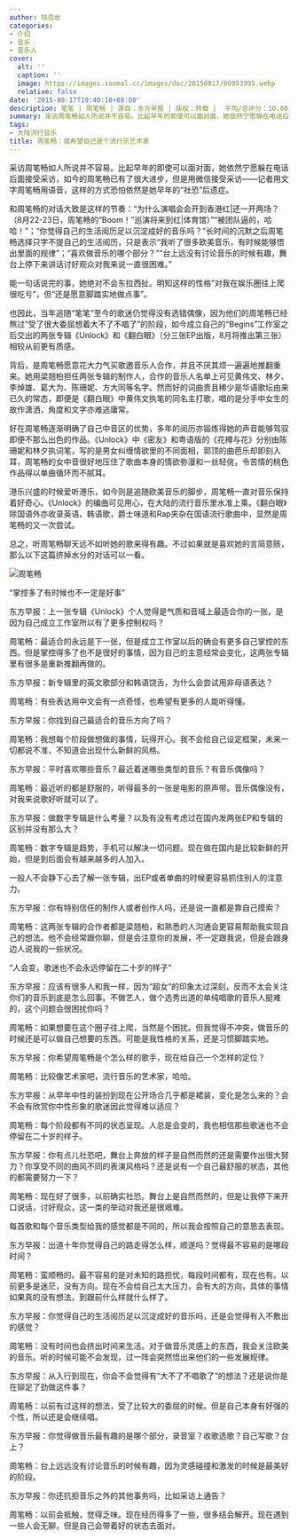 ```yaml
---
author: 钱恋水
categories:
- 介绍
- 音乐
- 音乐人
cover:
  alt: ''
  caption: ''
  image: https://images.soomal.cc/images/doc/20150817/00053995.webp
  relative: false
date: '2015-08-17T19:40:18+08:00'
description: 笔笔 | 周笔畅 | 源自：东方早报 | 版权：转载 |  平均/总评分：10.00/10
summary: 采访周笔畅如人所说并不容易。比起早年的即使可以面对面，她依然宁愿躲在电话后面接受采访，如今的周笔畅已有了很大进步，但是用微信接受采访――记者用文字周笔畅用语音，这样的方式恐怕依然是她早年的“社恐”后遗症。
tags:
- 大陆流行音乐
title: 周笔畅：我希望自己是个流行乐艺术家
---
```


采访周笔畅如人所说并不容易。比起早年的即使可以面对面，她依然宁愿躲在电话后面接受采访，如今的周笔畅已有了很大进步，但是用微信接受采访――记者用文字周笔畅用语音，这样的方式恐怕依然是她早年的“社恐”后遗症。

和周笔畅的对话大致是这样的节奏：“为什么演唱会会开到香港红|还一开两场？（8月22-23日，周笔畅的“Boom！”巡演将来到红|体育馆）”“被团队逼的，哈哈！”；“你觉得自己的生活阅历足以沉淀成好的音乐吗？”长时间的沉默之后周笔畅选择只字不提自己的生活阅历，只是表示“我听了很多欧美音乐，有时候能够悟出里面的规律”；“喜欢做音乐的哪个部分？”“台上远没有讨论音乐的时候有趣，舞台上停下来讲话讨好观众对我来说一直很困难。”

能一句话说完的事，她绝对不会东拉西扯。明知这样的性格“对我在娱乐圈往上爬很吃亏”，但“还是愿意脚踏实地做点事”。

也因此，当年追随“笔笔”至今的歌迷仍觉得没有选错偶像，因为他们的周笔畅已经熬过“受了很大委屈想着大不了不唱了”的阶段，如今成立自己的“Begins”工作室之后交出的两张专辑《Unlock》和《翻白眼》（分三张EP出版，8月将推出第三张）相较从前更有质感。

背后，是周笔畅愿意花大力气买歌邀音乐人合作，并且不厌其烦一遍遍地推翻重来。她用梁翘柏担任两张专辑的制作人，合作的音乐人名单上可见黄伟文、林夕、李焯雄、葛大为、陈珊妮、方大同等名字。然而好的词曲贵且稀少是华语歌坛由来已久的常态，即便是《翻白眼》中黄伟文执笔的同名主打歌，唱的是分手中女生的故作潇洒，角度和文字亦难逃庸常。

好在周笔畅逐渐明确了自己中音区的优势，多年的阅历亦锻炼得她的声音能够驾驭即便不那么出色的作品。《Unlock》中《密友》和粤语版的《花樽与花》分别由陈珊妮和林夕执词笔，写的是男女纠缠情欲里的不同面相，郭顶的曲芭乐却即刻入耳，周笔畅的女中音很好地压住了歌曲本身的情欲弥漫和一丝轻佻，令苦情的桃色作品得以单曲循环而不腻耳。

港乐兴盛的时候爱听港乐，如今则是追随欧美音乐的脚步，周笔畅一直对音乐保持着好奇心。《Unlock》的编曲可见用心，在大陆的流行音乐里水准上乘。《翻白眼》除国语外亦收录英语、韩语歌，爵士味道和Rap夹杂在国语流行歌曲中，显然是周笔畅的又一次尝试。

总之，听周笔畅聊天远不如听她的歌来得有趣。不过如果就是喜欢她的言简意赅，那么以下这篇挤掉水分的对话可以一看。

![周笔畅](https://images.soomal.cc/images/doc/20150817/00053995.webp)





“掌控多了有时候也不一定是好事”

东方早报：上一张专辑《Unlock》个人觉得是气质和音域上最适合你的一张，是因为自己成立工作室所以有了更多控制权吗？

周笔畅：最适合的永远是下一张，但是成立工作室以后的确会有更多自己掌控的东西。但是掌控得多了也不是很好的事情，因为自己的主意经常会变化，这两张专辑里有很多是重新推翻再做的。

东方早报：新专辑里的英文歌部分和韩语饶舌，为什么会尝试用非母语表达？

周笔畅：有些表达用中文会有一点奇怪，也希望有更多的人能听得懂。

东方早报：你找到自己最适合的音乐方向了吗？

周笔畅：我想每个阶段做想做的事情，玩得开心。我不会给自己设定框架，未来一切都说不准，不知道会出现什么新鲜的风格。

东方早报：平时喜欢哪些音乐？最近着迷哪些类型的音乐？有音乐偶像吗？

周笔畅：最近听的都是舒服的，听得最多的一张是电影的原声带。音乐偶像没有，对我来说歌好听就可以了。

东方早报：做数字专辑是什么考量？以及有没有考虑过在国内发两张EP和专辑的区别并没有那么大？

周笔畅：数字专辑是趋势，手机可以解决一切问题。现在做在国内是比较新鲜的开始，但是到后面会有越来越多的人加入。

一般人不会静下心去了解一张专辑，出EP或者单曲的时候更容易抓住别人的注意力。

东方早报：你有特别信任的制作人或者创作人吗，还是说一直都是靠自己摸索？

周笔畅：这两张专辑的合作者都是梁翘柏，和熟悉的人沟通会更容易帮助我实现自己的想法。他不会经常跟你聊，但是会注意你的发展，不一定跟我说，但是会跟身边人说我的一些状况。

“人会变，歌迷也不会永远停留在二十岁的样子”

东方早报：应该有很多人和我一样，因为“超女”的印象太过深刻，反而不太会关注你们的音乐到底是怎么回事。不做艺人，做个选秀出道的单纯唱歌的音乐人挺难的，这个问题会很困扰你吗？

周笔畅：如果想要在这个圈子往上爬，当然是个困扰。但我觉得不冲突，做音乐的时候还是可以做自己想要的东西。可能是我性格的关系，还是习惯脚踏实地。

东方早报：你希望周笔畅是个怎么样的歌手，现在给自己一个怎样的定位？

周笔畅：比较像艺术家吧，流行音乐的艺术家，哈哈。

东方早报：从早年中性的装扮到现在公开场合几乎都是裙装，变化是怎么来的？会不会有欣赏你中性形象的歌迷因此觉得难以适应？

周笔畅：每个阶段都有不同的状态呈现。人总是会变的，我也相信那些歌迷也不会停留在二十岁的样子。

东方早报：你有点儿社恐吧，舞台上奔放的样子是自然而然的还是需要作出很大努力？你享受不同的曲风不同的表演风格吗？还是说有一个自己最舒服的状态，其他的都需要努力一下？

周笔畅：现在好了很多，以前确实社恐。舞台上是自然而然的，但是让我停下来开口说话，讨好观众，这一类的举动对我还是很艰难。

每首歌和每个音乐类型给我的感觉都是不同的，所以我会按照自己的意思去表现。

东方早报：出道十年你觉得自己的路走得怎么样，顺遂吗？觉得最不容易的是哪段时间？

周笔畅：蛮顺畅的。最不容易的是对未知的路担忧，每段时间都有，现在也有。以前更多是迷茫，没有方向。现在不会给自己太大压力，会有大的方向，具体的事情如果真的没有想法，到跟前什么样就什么样了。

东方早报：你觉得自己的生活阅历足以沉淀成好的音乐吗，还是会觉得有入不敷出的感觉？

周笔畅：没有时间也会挤出时间来生活。对于做音乐灵感上的东西，我会关注欧美的音乐。听的时候可能不会发现，过一阵会突然悟出来他们的一些发展规律。

东方早报：从入行到现在，你会不会觉得有“大不了不唱歌了”的想法？还是说你是在铆足了劲做这件事？

周笔畅：以前有过这样的想法，受了比较大的委屈的时候。但是自己本身有好强的个性，所以还是会继续唱。

东方早报：你觉得做音乐最有趣的是哪个部分，录音室？收歌选歌？自己写歌？台上？

周笔畅：台上远远没有讨论音乐的时候有趣，因为灵感碰撞和激发的时候是最美好的阶段。

东方早报：你还抗拒音乐之外的其他事务吗，比如采访上通告？

周笔畅：以前会抵触，觉得乏味。现在经历得多了一些，很多结会解开。现在遇到一些人会无聊，但是自己会带着好的状态去面对。